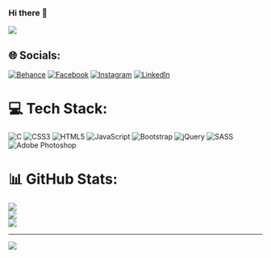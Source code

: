 ### Hi there 👋

<img src="https://camo.githubusercontent.com/d931a75b5459ba82b64fe1cb24b74a0b049c87bea910db12aba75710c8e7c04d/68747470733a2f2f7265732e636c6f7564696e6172792e636f6d2f6d6f68696e2d696e2f696d6167652f75706c6f61642f76313630303439383930342f6d61696e2f6865726f2e676966"></img>


<!--
**deepramani05/deepramani05** is a ✨ _special_ ✨ repository because its `README.md` (this file) appears on your GitHub profile.

Here are some ideas to get you started:

- 🔭 I’m currently working on ...
- 🌱 I’m currently learning ...
- 👯 I’m looking to collaborate on ...
- 🤔 I’m looking for help with ...
- 💬 Ask me about ...
- 📫 How to reach me: ...
- 😄 Pronouns: ...
- ⚡ Fun fact: ...
-->

## 🌐 Socials:
[![Behance](https://img.shields.io/badge/Behance-1769ff?logo=behance&logoColor=white)](https://behance.net/DEEPRAMANI) [![Facebook](https://img.shields.io/badge/Facebook-%231877F2.svg?logo=Facebook&logoColor=white)]([https://www.facebook.com/deep.ramani.585]) [![Instagram](https://img.shields.io/badge/Instagram-%23E4405F.svg?logo=Instagram&logoColor=white)](https://instagram.com/deep._.05) [![LinkedIn](https://img.shields.io/badge/LinkedIn-%230077B5.svg?logo=linkedin&logoColor=white)](https://linkedin.com/in/DeepRamani) 

# 💻 Tech Stack:
![C](https://img.shields.io/badge/c-%2300599C.svg?style=for-the-badge&logo=c&logoColor=white) ![CSS3](https://img.shields.io/badge/css3-%231572B6.svg?style=for-the-badge&logo=css3&logoColor=white) ![HTML5](https://img.shields.io/badge/html5-%23E34F26.svg?style=for-the-badge&logo=html5&logoColor=white) ![JavaScript](https://img.shields.io/badge/javascript-%23323330.svg?style=for-the-badge&logo=javascript&logoColor=%23F7DF1E) ![Bootstrap](https://img.shields.io/badge/bootstrap-%23563D7C.svg?style=for-the-badge&logo=bootstrap&logoColor=white) ![jQuery](https://img.shields.io/badge/jquery-%230769AD.svg?style=for-the-badge&logo=jquery&logoColor=white) ![SASS](https://img.shields.io/badge/SASS-hotpink.svg?style=for-the-badge&logo=SASS&logoColor=white) ![Adobe Photoshop](https://img.shields.io/badge/adobephotoshop-%2331A8FF.svg?style=for-the-badge&logo=adobephotoshop&logoColor=white)
# 📊 GitHub Stats:
![](https://github-readme-stats.vercel.app/api?username=deepramani05&theme=dracula&hide_border=false&include_all_commits=true&count_private=false)<br/>
![](https://github-readme-streak-stats.herokuapp.com/?user=deepramani05&theme=dracula&hide_border=false)<br/>
![](https://github-readme-stats.vercel.app/api/top-langs/?username=deepramani05&theme=dracula&hide_border=false&include_all_commits=true&count_private=false&layout=compact)

---
[![](https://visitcount.itsvg.in/api?id=deepramani05&icon=0&color=0)](https://visitcount.itsvg.in)

<!-- Proudly created with GPRM ( https://gprm.itsvg.in ) -->
